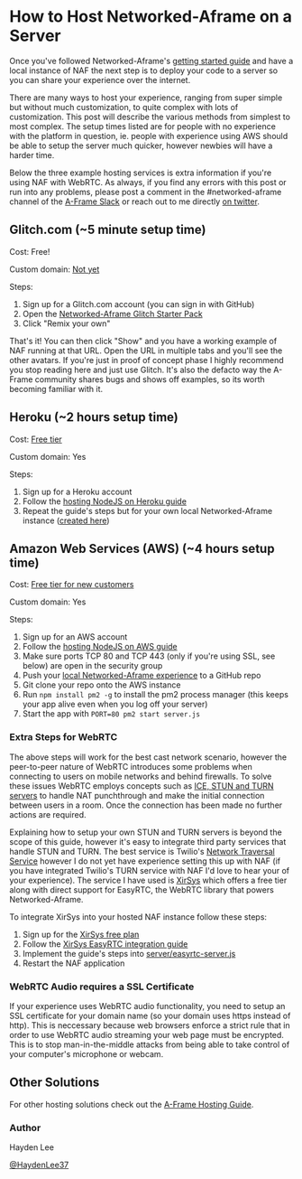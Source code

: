 # How to Host Networked-Aframe on a Server

Once you've followed Networked-Aframe's [getting started guide](https://github.com/networked-aframe/networked-aframe/blob/master/docs/getting-started-local.md) and have a local instance of NAF the next step is to deploy your code to a server so you can share your experience over the internet.

There are many ways to host your experience, ranging from super simple but without much customization, to quite complex with lots of customization. This post will describe the various methods from simplest to most complex. The setup times listed are for people with no experience with the platform in question, ie. people with experience using AWS should be able to setup the server much quicker, however newbies will have a harder time.

Below the three example hosting services is extra information if you're using NAF with WebRTC. As always, if you find any errors with this post or run into any problems, please post a comment in the #networked-aframe channel of the [A-Frame Slack](https://aframe.io/slack-invite/) or reach out to me directly [on twitter](https://twitter.com/haydenlee37).


## Glitch.com (~5 minute setup time)

Cost: Free!

Custom domain: [Not yet](https://glitch.com/faq#domain)

Steps:
1. Sign up for a Glitch.com account (you can sign in with GitHub)
2. Open the [Networked-Aframe Glitch Starter Pack](https://glitch.com/~networked-aframe)
3. Click "Remix your own"

That's it! You can then click "Show" and you have a working example of NAF running at that URL. Open the URL in multiple tabs and you'll see the other avatars. If you're just in proof of concept phase I highly recommend you stop reading here and just use Glitch. It's also the defacto way the A-Frame community shares bugs and shows off examples, so its worth becoming familiar with it.


## Heroku (~2 hours setup time)

Cost: [Free tier](https://www.heroku.com/pricing)

Custom domain: Yes

Steps:
1. Sign up for a Heroku account
2. Follow the [hosting NodeJS on Heroku guide](https://devcenter.heroku.com/articles/getting-started-with-nodejs#introduction)
3. Repeat the guide's steps but for your own local Networked-Aframe instance ([created here](https://github.com/networked-aframe/networked-aframe/blob/master/docs/getting-started-local.md))


## Amazon Web Services (AWS) (~4 hours setup time)

Cost: [Free tier for new customers](https://aws.amazon.com/ec2/pricing/)

Custom domain: Yes

Steps:
1. Sign up for an AWS account
2. Follow the [hosting NodeJS on AWS guide](https://aws.amazon.com/getting-started/projects/deploy-nodejs-web-app/)
3. Make sure ports TCP 80 and TCP 443 (only if you're using SSL, see below) are open in the security group
3. Push your [local Networked-Aframe experience](https://github.com/networked-aframe/networked-aframe/blob/master/docs/getting-started-local.md) to a GitHub repo
4. Git clone your repo onto the AWS instance
5. Run `npm install pm2 -g` to install the pm2 process manager (this keeps your app alive even when you log off your server)
6. Start the app with `PORT=80 pm2 start server.js`


### Extra Steps for WebRTC

The above steps will work for the best cast network scenario, however the peer-to-peer nature of WebRTC introduces some problems when connecting to users on mobile networks and behind firewalls. To solve these issues WebRTC employs concepts such as [ICE, STUN and TURN servers](https://www.avaya.com/blogs/archives/2014/08/understanding-webrtc-media-connections-ice-stun-and-turn.html) to handle NAT punchthrough and make the initial connection between users in a room. Once the connection has been made no further actions are required.

Explaining how to setup your own STUN and TURN servers is beyond the scope of this guide, however it's easy to integrate third party services that handle STUN and TURN. The best service is Twilio's [Network Traversal Service](https://www.twilio.com/stun-turn) however I do not yet have experience setting this up with NAF (if you have integrated Twilio's TURN service with NAF I'd love to hear your of your experience). The service I have used is [XirSys](https://global.xirsys.net/dashboard/signup) which offers a free tier along with direct support for EasyRTC, the WebRTC library that powers Networked-Aframe.

To integrate XirSys into your hosted NAF instance follow these steps:
1. Sign up for the [XirSys free plan](https://global.xirsys.net/dashboard/signup)
2. Follow the [XirSys EasyRTC integration guide](https://github.com/xirsys/easyrtc/blob/master/docs/easyrtc_server_ice.md)
3. Implement the guide's steps into [server/easyrtc-server.js](https://github.com/networked-aframe/networked-aframe/blob/master/server/easyrtc-server.js)
4. Restart the NAF application


### WebRTC Audio requires a SSL Certificate

If your experience uses WebRTC audio functionality, you need to setup an SSL certificate for your domain name (so your domain uses https instead of http). This is neccessary because web browsers enforce a strict rule that in order to use WebRTC audio streaming your web page must be encrypted. This is to stop man-in-the-middle attacks from being able to take control of your computer's microphone or webcam.


## Other Solutions

For other hosting solutions check out the [A-Frame Hosting Guide](https://aframe.io/docs/0.6.0/introduction/hosting-and-publishing.html).


### Author

Hayden Lee

[@HaydenLee37](https://twitter.com/haydenlee37)
